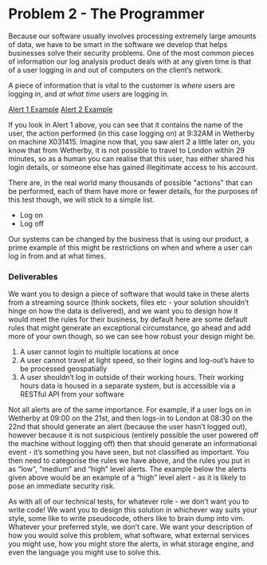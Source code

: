 # Problem 2 - The Programmer

Because our software usually involves processing extremely large amounts of data, we have to be smart in the software we develop that helps businesses solve their security problems. One of the most common pieces of information our log analysis product deals with at any given time is that of a user logging in and out of computers on the client’s network.

A piece of information that is vital to the customer is *where* users are logging in, and *at what time* users are logging in.

[Alert 1 Example](TheProgrammer/alert1.json)
[Alert 2 Example](TheProgrammer/alert2.json)

If you look in Alert 1 above, you can see that it contains the name of the user, the action performed (in this case logging on) at 9:32AM in Wetherby on machine X031415. Imagine now that, you saw alert 2 a little later on, you know that from Wetherby, it is not possible to travel to London within 29 minutes, so as a human you can realise that this user, has either shared his login details, or someone else has gained illegitimate access to his account.

There are, in the real world many thousands of possible "actions" that can be performed, each of them have more or fewer details, for the purposes of this test though, we will stick to a simple list.

* Log on
* Log off

Our systems can be changed by the business that is using our product, a prime example of this might be restrictions on when and where a user can log in from and at what times.

### Deliverables

We want you to design a piece of software that would take in these alerts from a streaming source (think sockets, files etc - your solution shouldn’t hinge on how the data is delivered), and we want you to design how it would meet the rules for their business, by default here are some default rules that might generate an exceptional circumstance, go ahead and add more of your own though, so we can see how robust your design might be.

1. A user cannot login to multiple locations at once
2. A user cannot travel at light speed, so their logins and log-out’s have to be processed geospatially
3. A user shouldn’t log in outside of their working hours. Their working hours data is housed in a separate system, but is accessible via a RESTful API from your software

Not all alerts are of the same importance. For example, if a user logs on in Wetherby at 09:00 on the 21st, and then logs-in to London at 08:30 on the 22nd that should generate an alert (because the user hasn’t logged out), however because it is not suspicious (entirely possible the user powered off the machine without logging off) then that should generate an informational event - it’s something you have seen, but not classified as important. You then need to categorise the rules we have above, and the rules you put in as "low", “medium” and “high” level alerts. The example below the alerts given above would be an example of a “high” level alert - as it is likely to pose an immediate security risk.

As with all of our technical tests, for whatever role - we don’t want you to write code! We want you to design this solution in whichever way suits your style, some like to write pseudocode, others like to brain dump into vim. Whatever your preferred style, we don’t care. We want your description of how you would solve this problem, what software, what external services you might use, how you might store the alerts, in what storage engine, and even the language you might use to solve this.
